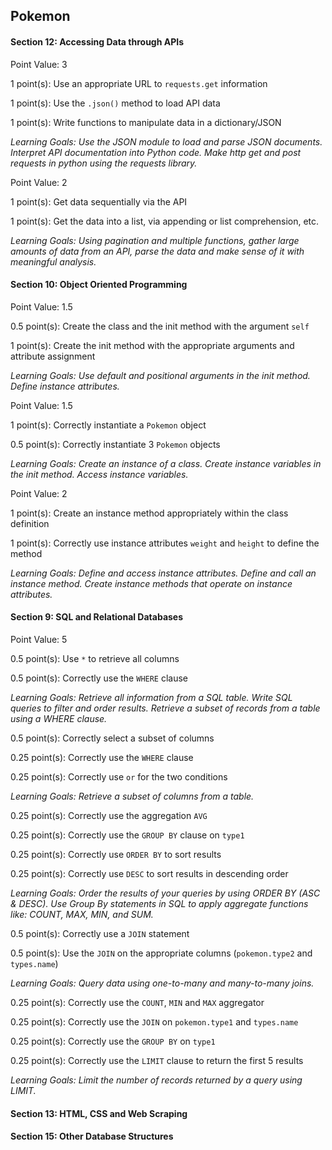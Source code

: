 ## Pokemon

#### Section 12: Accessing Data through APIs

Point Value: 3

1 point(s): Use an appropriate URL to `requests.get` information

1 point(s): Use the `.json()` method to load API data

1 point(s): Write functions to manipulate data in a dictionary/JSON

_Learning Goals: Use the JSON module to load and parse JSON documents. Interpret API documentation into Python code. Make http get and post requests in python using the requests library._

Point Value: 2

1 point(s): Get data sequentially via the API

1 point(s): Get the data into a list, via appending or list comprehension, etc.

_Learning Goals: Using pagination and multiple functions, gather large amounts of data from an API, parse the data and make sense of it with meaningful analysis._


#### Section 10: Object Oriented Programming

Point Value: 1.5

0.5 point(s): Create the class and the init method with the argument `self`

1 point(s): Create the init method with the appropriate arguments and attribute assignment

_Learning Goals: Use default and positional arguments in the init method. Define instance attributes._

Point Value: 1.5

1 point(s): Correctly instantiate a `Pokemon` object

0.5 point(s): Correctly instantiate 3 `Pokemon` objects

_Learning Goals: Create an instance of a class. Create instance variables in the init method. Access instance variables._

Point Value: 2

1 point(s): Create an instance method appropriately within the class definition

1 point(s): Correctly use instance attributes `weight` and `height` to define the method


_Learning Goals: Define and access instance attributes. Define and call an instance method. Create instance methods that operate on instance attributes._



#### Section 9: SQL and Relational Databases

Point Value: 5

0.5 point(s): Use `*` to retrieve all columns

0.5 point(s): Correctly use the `WHERE` clause

_Learning Goals: Retrieve all information from a SQL table. Write SQL queries to filter and order results. Retrieve a subset of records from a table using a WHERE clause._

0.5 point(s): Correctly select a subset of columns

0.25 point(s): Correctly use the `WHERE` clause

0.25 point(s): Correctly use `or` for the two conditions

_Learning Goals: Retrieve a subset of columns from a table._

0.25 point(s): Correctly use the aggregation `AVG`

0.25 point(s): Correctly use the `GROUP BY` clause on `type1`

0.25 point(s): Correctly use `ORDER BY` to sort results

0.25 point(s): Correctly use `DESC` to sort results in descending order

_Learning Goals: Order the results of your queries by using ORDER BY (ASC & DESC). Use Group By statements in SQL to apply aggregate functions like: COUNT, MAX, MIN, and SUM._

0.5 point(s): Correctly use a `JOIN` statement

0.5 point(s): Use the `JOIN` on the appropriate columns (`pokemon.type2` and `types.name`)

_Learning Goals: Query data using one-to-many and many-to-many joins._

0.25 point(s): Correctly use the `COUNT`, `MIN` and `MAX` aggregator

0.25 point(s): Correctly use the `JOIN` on `pokemon.type1` and `types.name`

0.25 point(s): Correctly use the `GROUP BY` on `type1`

0.25 point(s): Correctly use the `LIMIT` clause to return the first 5 results

_Learning Goals: Limit the number of records returned by a query using LIMIT._



#### Section 13: HTML, CSS and Web Scraping

#### Section 15: Other Database Structures
